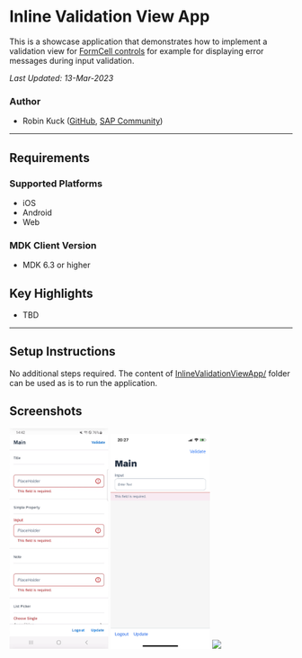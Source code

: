 # Inline Validation View App

This is a showcase application that demonstrates how to implement a validation view for [FormCell controls](https://help.sap.com/doc/3642933ef2e1478fb1578ef2acba4ae9/Latest/en-US/reference/schemadoc/index.html#formcell) for example for displaying error messages during input validation.

*Last Updated: 13-Mar-2023*

### Author
* Robin Kuck ([GitHub](https://github.com/robinkuck), [SAP Community](https://people.sap.com/kucki99))

***

## Requirements

### Supported Platforms

* iOS
* Android
* Web

### MDK Client Version

* MDK 6.3 or higher

## Key Highlights

* TBD

***

## Setup Instructions

No additional steps required. The content of [InlineValidationViewApp/](InlineValidationViewApp/) folder can be used as is to run the application.

## Screenshots

<img src="Screenshots/android.png" width="35%"> <img src="Screenshots/ios.jpeg" width="35%"> <img src="Screenshots/web.jpeg" width="35%">
